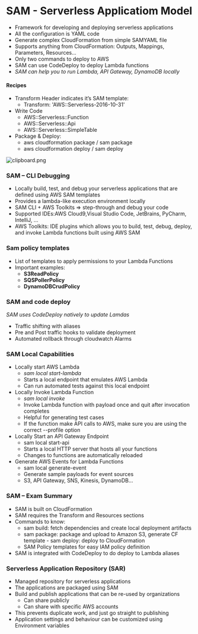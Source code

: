 # SAM - Serverless Applicatiom Model

- Framework for developing and deploying serverless applications
- All the configuration is YAML code
- Generate complex CloudFormation from simple SAMYAML file
- Supports anything from CloudFormation: Outputs, Mappings, Parameters, Resources...
- Only two commands to deploy to AWS
- SAM can use CodeDeploy to deploy Lambda functions
- _SAM can help you to run Lambda, API Gateway, DynamoDB locally_

#### Recipes

- Transform Header indicates it’s SAM template:
  - Transform: 'AWS::Serverless-2016-10-31'
- Write Code
  - AWS::Serverless::Function
  - AWS::Serverless::Api
  - AWS::Serverless::SimpleTable
- Package & Deploy:
  - aws cloudformation package / sam package
  - aws cloudformation deploy / sam deploy

![clipboard.png](inkdrop://file:zjSUuqNFp)

### SAM – CLI Debugging

- Locally build, test, and debug your serverless applications that are defined using AWS SAM templates
- Provides a lambda-like execution environment locally
- SAM CLI + AWS Toolkits => step-through and debug your code
- Supported IDEs:AWS Cloud9,Visual Studio Code, JetBrains, PyCharm, IntelliJ, ...
- AWS Toolkits: IDE plugins which allows you to build, test, debug, deploy, and invoke Lambda functions built using AWS SAM

### Sam policy templates

- List of templates to apply permissions to your Lambda Functions
- Important examples:
  - **S3ReadPolicy**
  - **SQSPollerPolicy**
  - **DynamoDBCrudPolicy**

### SAM and code deploy

_SAM uses CodeDeploy natively to update Lamdas_

- Traffic shifting with aliases
- Pre and Post traffic hooks to validate deployment
- Automated rollback through cloudwatch Alarms

### SAM Local Capabilities

- Locally start AWS Lambda
  - _sam local start-lambda_
  - Starts a local endpoint that emulates AWS Lambda
  - Can run automated tests against this local endpoint
- Locally Invoke Lambda Function
  - _sam local invoke_
  - Invoke Lambda function with payload once and quit after invocation completes
  - Helpful for generating test cases
  - If the function make API calls to AWS, make sure you are using the correct --profile option
- Locally Start an API Gateway Endpoint
  - sam local start-api
  - Starts a local HTTP server that hosts all your functions
  - Changes to functions are automatically reloaded
- Generate AWS Events for Lambda Functions
  - sam local generate-event
  - Generate sample payloads for event sources
  - S3, API Gateway, SNS, Kinesis, DynamoDB...

### SAM – Exam Summary

- SAM is built on CloudFormation
- SAM requires the Transform and Resources sections
- Commands to know:
  - sam build: fetch dependencies and create local deployment artifacts
  - sam package: package and upload to Amazon S3, generate CF template - sam deploy: deploy to CloudFormation
  - SAM Policy templates for easy IAM policy definition
- SAM is integrated with CodeDeploy to do deploy to Lambda aliases

### Serverless Application Repository (SAR)

- Managed repository for serverless applications
- The applications are packaged using SAM
- Build and publish applications that can be re-used by organizations
  - Can share publicly
  - Can share with specific AWS accounts
- This prevents duplicate work, and just go straight to publishing
- Application settings and behaviour can be customized using Environment variables
